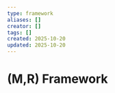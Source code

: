 ```yaml
---
type: framework
aliases: []
creator: []
tags: []
created: 2025-10-20
updated: 2025-10-20
---
```


# (M,R) Framework


